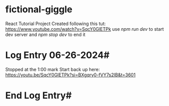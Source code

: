 # fictional-giggle
React Tutorial Project
Created following this tut: https://www.youtube.com/watch?v=SqcY0GlETPk
use *npm run dev* to start dev server
and
*npm stop dev* to end it
# Log Entry 06-26-2024#
Stopped at the 1:00 mark
Start back up here: https://youtu.be/SqcY0GlETPk?si=BXgqry0-fVY7s2IB&t=3601
# End Log Entry#